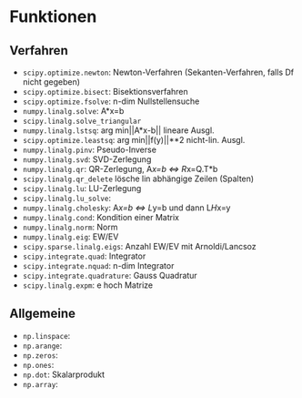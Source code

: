 # Funktionen

## Verfahren

- `scipy.optimize.newton`: Newton-Verfahren (Sekanten-Verfahren, falls Df nicht gegeben)
- `scipy.optimize.bisect`: Bisektionsverfahren
- `scipy.optimize.fsolve`: n-dim Nullstellensuche
- `numpy.linalg.solve`: A*x=b
- `scipy.linalg.solve_triangular`
- `numpy.linalg.lstsq`: arg min||A*x-b|| lineare Ausgl.
- `scipy.optimize.leastsq`: arg min||f(y)||**2 nicht-lin. Ausgl.
- `numpy.linalg.pinv`: Pseudo-Inverse
- `numpy.linalg.svd`: SVD-Zerlegung
- `numpy.linalg.qr`: QR-Zerlegung, A*x=b <=> R*x=Q.T*b
- `scipy.linalg.qr_delete` lösche lin abhängige Zeilen (Spalten)
- `scipy.linalg.lu`: LU-Zerlegung
- `scipy.linalg.lu_solve`: 
- `numpy.linalg.cholesky`: A*x=b <=> L*y=b und dann L*H*x=y
- `numpy.linalg.cond`: Kondition einer Matrix
- `numpy.linalg.norm`: Norm
- `numpy.linalg.eig`: EW/EV
- `scipy.sparse.linalg.eigs`: Anzahl EW/EV mit Arnoldi/Lancsoz
- `scipy.integrate.quad`: Integrator
- `scipy.integrate.nquad`: n-dim Integrator
- `scipy.integrate.quadrature`: Gauss Quadratur
- `scipy.linalg.expm`: e hoch Matrize

## Allgemeine

- `np.linspace`:
- `np.arange`:
- `np.zeros`:
- `np.ones`:
- `np.dot`: Skalarprodukt
- `np.array`: